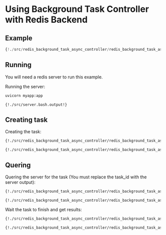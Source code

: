 # Using Background Task Controller with Redis Backend

## Example

```python
{!./src/redis_background_task_async_controller/redis_background_task_async_controller.py!}
```

## Running

You will need a redis server to run this example.

Running the server:

```bash
uvicorn myapp:app
```

```
{!./src/server.bash.output!}
```

## Creating task

Creating the task:

```bash
{!./src/redis_background_task_async_controller/redis_background_task_async_controller_curl.bash!}
```

```
{!./src/redis_background_task_async_controller/redis_background_task_async_controller_curl.bash.output!}
```

## Quering

Quering the server for the task (You must replace the task_id with the server output):

```bash
{!./src/redis_background_task_async_controller/redis_background_task_async_controller_curl2.bash!}
```

```
{!./src/redis_background_task_async_controller/redis_background_task_async_controller_curl2.bash.output!}
```

Wait the task to finish and get results:


```bash
{!./src/redis_background_task_async_controller/redis_background_task_async_controller_curl3.bash!}
```

```
{!./src/redis_background_task_async_controller/redis_background_task_async_controller_curl3.bash.output!}
```
